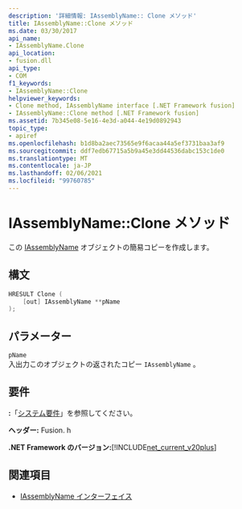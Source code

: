 ```yaml
---
description: '詳細情報: IAssemblyName:: Clone メソッド'
title: IAssemblyName::Clone メソッド
ms.date: 03/30/2017
api_name:
- IAssemblyName.Clone
api_location:
- fusion.dll
api_type:
- COM
f1_keywords:
- IAssemblyName::Clone
helpviewer_keywords:
- Clone method, IAssemblyName interface [.NET Framework fusion]
- IAssemblyName::Clone method [.NET Framework fusion]
ms.assetid: 7b345e08-5e16-4e3d-a044-4e19d0892943
topic_type:
- apiref
ms.openlocfilehash: b1d8ba2aec73565e9f6acaa44a5ef3731baa3af9
ms.sourcegitcommit: ddf7edb67715a5b9a45e3dd44536dabc153c1de0
ms.translationtype: MT
ms.contentlocale: ja-JP
ms.lasthandoff: 02/06/2021
ms.locfileid: "99760785"
---
```

# <a name="iassemblynameclone-method"></a>IAssemblyName::Clone メソッド

この [IAssemblyName](iassemblyname-interface.md) オブジェクトの簡易コピーを作成します。  
  
## <a name="syntax"></a>構文  
  
```cpp  
HRESULT Clone (  
    [out] IAssemblyName **pName  
);  
```  
  
## <a name="parameters"></a>パラメーター  

 `pName`  
 入出力このオブジェクトの返されたコピー `IAssemblyName` 。  
  
## <a name="requirements"></a>要件  

 **:**「[システム要件](../../get-started/system-requirements.md)」を参照してください。  
  
 **ヘッダー:** Fusion. h  
  
 **.NET Framework のバージョン:**[!INCLUDE[net_current_v20plus](../../../../includes/net-current-v20plus-md.md)]  
  
## <a name="see-also"></a>関連項目

- [IAssemblyName インターフェイス](iassemblyname-interface.md)
